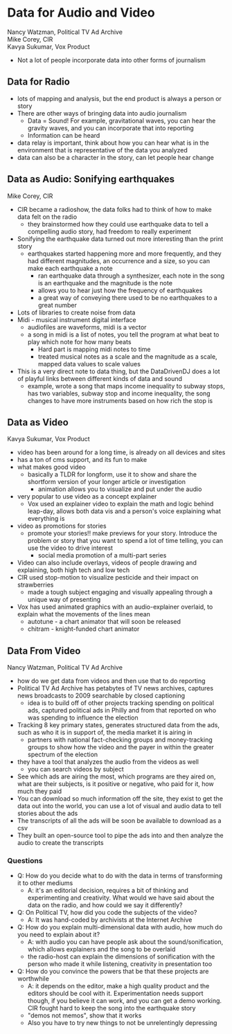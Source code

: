 Data for Audio and Video
=========
Nancy Watzman, Political TV Ad Archive  
Mike Corey, CIR  
Kavya Sukumar, Vox Product  

* Not a lot of people incorporate data into other forms of journalism


## Data for Radio
* lots of mapping and analysis, but the end product is always a person or story
* There are other ways of bringing data into audio journalism
  * Data = Sound! For example, gravitational waves, you can hear the gravity waves, and you can incorporate that into reporting
  * Information can be heard
* data relay is important, think about how you can hear what is in the environment that is representative of the data you analyzed
* data can also be a character in the story, can let people hear change

## Data as Audio: Sonifying earthquakes
Mike Corey, CIR
* CIR became a radioshow, the data folks had to think of how to make data felt on the radio
  * they brainstormed how they could use earthquake data to tell a compelling audio story, had freedom to really experiment
* Sonifying the earthquake data turned out more interesting than the print story
  * earthquakes started happening more and more frequently, and they had different magnitudes, an occurrence and a size, so you can make each earthquake a note
    * ran earthquake data through a synthesizer, each note in the song is an earthquake and the magnitude is the note
    * allows you to hear just how the frequency of earthquakes
    * a great way of conveying there used to be no earthquakes to a great number
* Lots of libraries to create noise from data
* Midi - musical instrument digital interface
  * audiofiles are waveforms, midi is a vector
  * a song in midi is a list of notes, you tell the program at what beat to play which note for how many beats
    * Hard part is mapping midi notes to time
    * treated musical notes as a scale and the magnitude as a scale, mapped data values to scale values
* This is a very direct note to data thing, but the DataDrivenDJ does a lot of playful links between different kinds of data and sound
  * example, wrote a song that maps income inequality to subway stops, has two variables, subway stop and income inequality, the song changes to have more instruments based on how rich the stop is

## Data as Video
Kavya Sukumar, Vox Product
* video has been around for a long time, is already on all devices and sites
* has a ton of cms support, and its fun to make
* what makes good video
  * basically a TLDR for longform, use it to show and share the shortform version of your longer article or investigation
    * animation allows you to visualize and put under the audio
* very popular to use video as a concept explainer
  * Vox used an explainer video to explain the math and logic behind leap-day, allows both data vis and a person's voice explaining what everything is
* video as promotions for stories
  * promote your stories!! make previews for your story. Introduce the problem or story that you want to spend a lot of time telling, you can use the video to drive interest
    * social media promotion of a multi-part series
* Video can also include overlays, videos of people drawing and explaining, both high tech and low tech
* CIR used stop-motion to visualize pesticide and their impact on strawberries
  * made a tough subject engaging and visually appealing through a unique way of presenting
* Vox has used animated graphics with an audio-explainer overlaid, to explain what the movements of the lines mean
  * autotune - a chart animator that will soon be released
  * chitram - knight-funded chart animator

## Data From Video
Nancy Watzman, Political TV Ad Archive
* how do we get data from videos and then use that to do reporting
* Political TV Ad Archive has petabytes of TV news archives, captures news broadcasts to 2009 searchable by closed captioning
  * idea is to build off of other projects tracking spending on political ads, captured political ads in Philly and from that reported on who was spending to influence the election
* Tracking 8 key primary states, generates structured data from the ads, such as who it is in support of, the media market it is airing in
  * partners with national fact-checking groups and money-tracking groups to show how the video and the payer in within the greater spectrum of the election
* they have a tool that analyzes the audio from the videos as well
  * you can search videos by subject
* See which ads are airing the most, which programs are they aired on, what are their subjects, is it positive or negative, who paid for it, how much they paid
* You can download so much information off the site, they exist to get the data out into the world, you can use a lot of visual and audio data to tell stories about the ads
* The transcripts of all the ads will be soon be available to download as a csv
* They built an open-source tool to pipe the ads into and then analyze the audio to create the transcripts

### Questions
* Q: How do you decide what to do with the data in terms of transforming it to other mediums
  * A: it's an editorial decision, requires a bit of thinking and experimenting and creativity. What would we have said about the data on the radio, and how could we say it differently?
* Q: On Political TV, how did you code the subjects of the video?
  * A: It was hand-coded by archivists at the Internet Archive
* Q: How do you explain multi-dimensional data with audio, how much do you need to explain about it?
  * A: with audio you can have people ask about the sound/sonification, which allows explainers and the song to be overlaid
  * the radio-host can explain the dimensions of sonification with the person who made it while listening, creativity in presentation too
* Q: How do you convince the powers that be that these projects are worthwhile
  * A: it depends on the editor, make a high quality product and the editors should be cool with it. Experimentation needs support though, if you believe it can work, and you can get a demo working. CIR fought hard to keep the song into the earthquake story
  * "demos not memos", show that it works
  * Also you have to try new things to not be unrelentingly depressing

